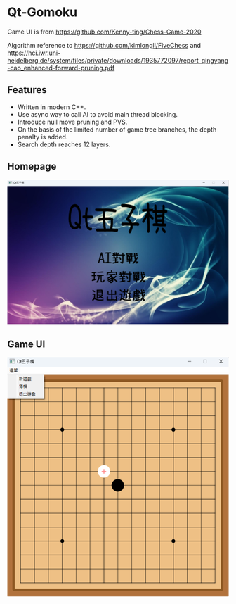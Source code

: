 # Qt-Gomoku
Game UI is from https://github.com/Kenny-ting/Chess-Game-2020

Algorithm reference to https://github.com/kimlongli/FiveChess and https://hci.iwr.uni-heidelberg.de/system/files/private/downloads/1935772097/report_qingyang-cao_enhanced-forward-pruning.pdf
## Features
- Written in modern C++.
- Use async way to call AI to avoid main thread blocking.
- Introduce null move pruning and PVS.
- On the basis of the limited number of game tree branches, the depth penalty is added.
- Search depth reaches 12 layers.
## Homepage
![image](https://github.com/SXKA/Qt-Gomoku/blob/master/Qt-Gomoku/resource/picture/mainwindow.png)
## Game UI
<div align=center><img src=https://github.com/SXKA/Qt-Gomoku/blob/master/Qt-Gomoku/resource/picture/gamewindow.png></div>
